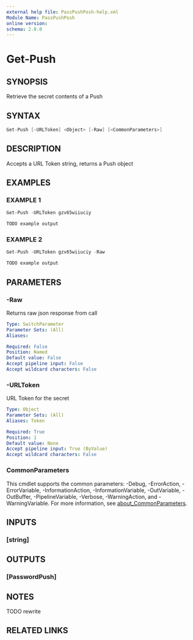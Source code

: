```yaml
---
external help file: PassPushPosh-help.xml
Module Name: PassPushPosh
online version:
schema: 2.0.0
---
```


# Get-Push

## SYNOPSIS

Retrieve the secret contents of a Push

## SYNTAX

```powershell
Get-Push [-URLToken] <Object> [-Raw] [<CommonParameters>]
```

## DESCRIPTION

Accepts a URL Token string, returns a Push object

## EXAMPLES

### EXAMPLE 1

```powershell
Get-Push -URLToken gzv65wiiuciy

TODO example output
```

### EXAMPLE 2

```powershell
Get-Push -URLToken gzv65wiiuciy -Raw

TODO example output
```

## PARAMETERS

### -Raw

Returns raw json response from call

```yaml
Type: SwitchParameter
Parameter Sets: (All)
Aliases:

Required: False
Position: Named
Default value: False
Accept pipeline input: False
Accept wildcard characters: False
```

### -URLToken

URL Token for the secret

```yaml
Type: Object
Parameter Sets: (All)
Aliases: Token

Required: True
Position: 1
Default value: None
Accept pipeline input: True (ByValue)
Accept wildcard characters: False
```

### CommonParameters

This cmdlet supports the common parameters: -Debug, -ErrorAction, -ErrorVariable, -InformationAction, -InformationVariable, -OutVariable, -OutBuffer, -PipelineVariable, -Verbose, -WarningAction, and -WarningVariable. For more information, see [about_CommonParameters](http://go.microsoft.com/fwlink/?LinkID=113216).

## INPUTS

### [string]

## OUTPUTS

### [PasswordPush]

## NOTES

TODO rewrite

## RELATED LINKS
